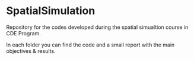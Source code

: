 # SpatialSimulation
Repository for the codes developed during the spatial simualtion course in CDE Program.

In each folder you can find the code and a small report with the main objectives & results.
